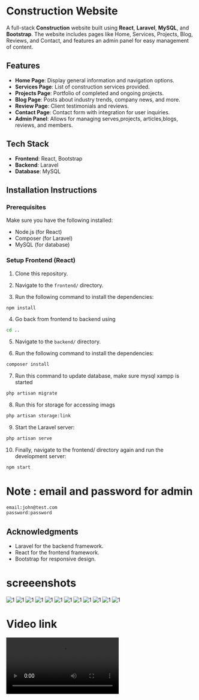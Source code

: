 # Construction Website

A full-stack **Construction** website built using **React**, **Laravel**, **MySQL**, and **Bootstrap**. The website includes pages like Home, Services, Projects, Blog, Reviews, and Contact, and features an admin panel for easy management of content.

## Features

- **Home Page**: Display general information and navigation options.
- **Services Page**: List of construction services provided.
- **Projects Page**: Portfolio of completed and ongoing projects.
- **Blog Page**: Posts about industry trends, company news, and more.
- **Review Page**: Client testimonials and reviews.
- **Contact Page**: Contact form with integration for user inquiries.
- **Admin Panel**: Allows for managing serves,projects, articles,blogs, reviews, and members.

## Tech Stack

- **Frontend**: React, Bootstrap
- **Backend**: Laravel
- **Database**: MySQL

## Installation Instructions

### Prerequisites

Make sure you have the following installed:

- Node.js (for React)
- Composer (for Laravel)
- MySQL (for database)

### Setup Frontend (React)

1. Clone this repository.

2. Navigate to the `frontend/` directory.
3. Run the following command to install the dependencies:

```bash
npm install
```

4. Go back from frontend to backend using

```bash
cd ..
```

5. Navigate to the `backend/` directory.

6. Run the following command to install the dependencies:

```bash
composer install
```

7. Run this command to update database, make sure mysql xampp is started

```bash
php artisan migrate
```

8. Run this for storage for accessing imags

```bash
php artisan storage:link
```

9. Start the Laravel server:

```bash
php artisan serve
```

10. Finally, navigate to the frontend/ directory again and run the development server:

```bash
npm start

```

# Note : email and password for admin 
```bash
email:john@test.com
password:password

```

## Acknowledgments

- Laravel for the backend framework.
- React for the frontend framework.
- Bootstrap for responsive design.


# screeenshots 
![1](/asset/images/2.png)
![1](/asset/images/3.png)
![1](/asset/images/1.png)
![1](/asset/images/4.png)
![1](/asset/images/5.png)
![1](/asset/images/6.png)
![1](/asset/images/7.png)
![1](/asset/images/9.png)
![1](/asset/images/10.png)
![1](/asset/images/11.png)
![1](/asset/images/12.png)
![1](/asset/images/13.png)

# Video link
![Watch the video demo](/asset/Video/video.mp4)

